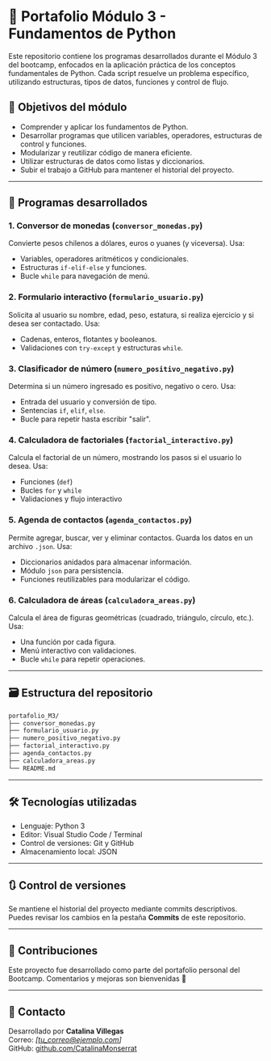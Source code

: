 # 🐍 Portafolio Módulo 3 - Fundamentos de Python

Este repositorio contiene los programas desarrollados durante el Módulo 3 del bootcamp, enfocados en la aplicación práctica de los conceptos fundamentales de Python. Cada script resuelve un problema específico, utilizando estructuras, tipos de datos, funciones y control de flujo.

## 📌 Objetivos del módulo

- Comprender y aplicar los fundamentos de Python.
- Desarrollar programas que utilicen variables, operadores, estructuras de control y funciones.
- Modularizar y reutilizar código de manera eficiente.
- Utilizar estructuras de datos como listas y diccionarios.
- Subir el trabajo a GitHub para mantener el historial del proyecto.

---

## 🧩 Programas desarrollados

### 1. Conversor de monedas (`conversor_monedas.py`)
Convierte pesos chilenos a dólares, euros o yuanes (y viceversa). Usa:
- Variables, operadores aritméticos y condicionales.
- Estructuras `if-elif-else` y funciones.
- Bucle `while` para navegación de menú.

### 2. Formulario interactivo (`formulario_usuario.py`)
Solicita al usuario su nombre, edad, peso, estatura, si realiza ejercicio y si desea ser contactado. Usa:
- Cadenas, enteros, flotantes y booleanos.
- Validaciones con `try-except` y estructuras `while`.

### 3. Clasificador de número (`numero_positivo_negativo.py`)
Determina si un número ingresado es positivo, negativo o cero. Usa:
- Entrada del usuario y conversión de tipo.
- Sentencias `if`, `elif`, `else`.
- Bucle para repetir hasta escribir "salir".

### 4. Calculadora de factoriales (`factorial_interactivo.py`)
Calcula el factorial de un número, mostrando los pasos si el usuario lo desea. Usa:
- Funciones (`def`)
- Bucles `for` y `while`
- Validaciones y flujo interactivo

### 5. Agenda de contactos (`agenda_contactos.py`)
Permite agregar, buscar, ver y eliminar contactos. Guarda los datos en un archivo `.json`. Usa:
- Diccionarios anidados para almacenar información.
- Módulo `json` para persistencia.
- Funciones reutilizables para modularizar el código.

### 6. Calculadora de áreas (`calculadora_areas.py`)
Calcula el área de figuras geométricas (cuadrado, triángulo, círculo, etc.). Usa:
- Una función por cada figura.
- Menú interactivo con validaciones.
- Bucle `while` para repetir operaciones.

---

## 🗃️ Estructura del repositorio
```bash
portafolio_M3/
├── conversor_monedas.py
├── formulario_usuario.py
├── numero_positivo_negativo.py
├── factorial_interactivo.py
├── agenda_contactos.py
├── calculadora_areas.py
└── README.md
```
---

## 🛠 Tecnologías utilizadas

- Lenguaje: Python 3
- Editor: Visual Studio Code / Terminal
- Control de versiones: Git y GitHub
- Almacenamiento local: JSON

---

## 🔃 Control de versiones

Se mantiene el historial del proyecto mediante commits descriptivos. Puedes revisar los cambios en la pestaña **Commits** de este repositorio.

---

## 💬 Contribuciones

Este proyecto fue desarrollado como parte del portafolio personal del Bootcamp. Comentarios y mejoras son bienvenidas 🙌

---

## 📧 Contacto

Desarrollado por **Catalina Villegas**  
Correo: _[tu_correo@ejemplo.com]_  
GitHub: [github.com/CatalinaMonserrat](https://github.com/CatalinaMonserrat)